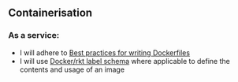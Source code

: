 ## Containerisation

### As a service:

* I will adhere to [Best practices for writing Dockerfiles](https://docs.docker.com/engine/userguide/eng-image/dockerfile_best-practices/)
* I will use [Docker/rkt label schema](http://label-schema.org/rc1/) where applicable to define the contents and usage of an image 

